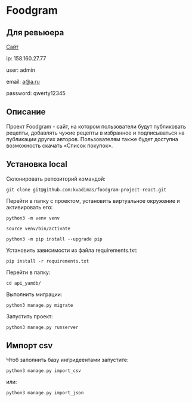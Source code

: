 # Foodgram
## Для ревьюера
[Сайт](http://fieryshop.ru/)

ip: 158.160.27.77

user: admin

email: a@a.ru

password: qwerty12345

## Описание
Проект Foodgram - сайт, на котором пользователи будут публиковать рецепты,
добавлять чужие рецепты в избранное и подписываться на публикации других
авторов. Пользователям также будет доступна возможность скачать «Список
покупок».
## Установка local
Склонировать репозиторий командой:
```
git clone git@github.com:kvadimas/foodgram-project-react.git
```
Перейти в папку с проектом, установить виртуальное окружение и активировать его:
```
python3 -m venv venv
```
```
source venv/bin/activate
```
```
python3 -m pip install --upgrade pip
```
Установить зависимости из файла requirements.txt:
```
pip install -r requirements.txt
```
Перейти в папку:
```
cd api_yamdb/
```
Выполнить миграции:
```
python3 manage.py migrate
```
Запустить проект:
```
python3 manage.py runserver
```
## Импорт csv
Чтоб заполнить базу ингридеентами запустите:
```
python3 manage.py import_csv
```
или:
```
python3 manage.py import_json
```